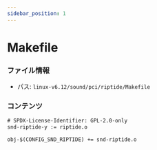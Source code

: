```yaml
---
sidebar_position: 1
---
```

# Makefile

### ファイル情報

- パス: `linux-v6.12/sound/pci/riptide/Makefile`

### コンテンツ

```txt
# SPDX-License-Identifier: GPL-2.0-only
snd-riptide-y := riptide.o

obj-$(CONFIG_SND_RIPTIDE) += snd-riptide.o

```
